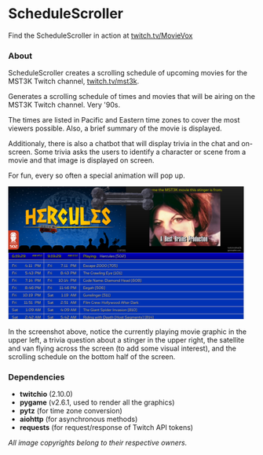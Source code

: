 # ScheduleScroller
Find the ScheduleScroller in action at [twitch.tv/MovieVox](https://www.twitch.tv/movievox)

### About
ScheduleScroller creates a scrolling schedule of upcoming movies
for the MST3K Twitch channel, [twitch.tv/mst3k](https://www.twitch.tv/mst3k).

Generates a scrolling schedule of times and movies 
that will be airing on the MST3K Twitch channel. Very '90s.

The times are listed in Pacific and Eastern time zones to cover the most viewers possible.
Also, a brief summary of the movie is displayed.

Additionaly, there is also a chatbot that will display trivia in the chat
and on-screen. Some trivia asks the users to identify a character or scene from a movie and
that image is displayed on screen.

For fun, every so often a special animation will pop up.

<img src="images/screen01.png" width="480">

In the screenshot above, notice the currently playing movie graphic in the 
upper left, a trivia question about a stinger in the upper right, the satellite and van
flying across the screen (to add some visual interest), and the scrolling schedule on 
the bottom half of the screen.

### Dependencies
* **twitchio** (2.10.0)
* **pygame** (v2.6.1, used to render all the graphics)
* **pytz** (for time zone conversion)
* **aiohttp** (for asynchronous methods)
* **requests** (for request/response of Twitch API tokens)

_All image copyrights belong to their respective owners._
